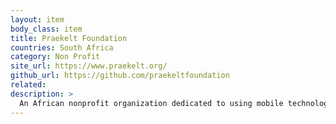 ```yaml
---
layout: item
body_class: item
title: Praekelt Foundation
countries: South Africa
category: Non Profit
site_url: https://www.praekelt.org/
github_url: https://github.com/praekeltfoundation
related: 
description: >
  An African nonprofit organization dedicated to using mobile technology to improve the lives of people living in poverty.
---
```

